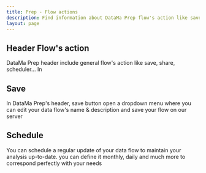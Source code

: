 ```yaml
---
title: Prep - Flow actions
description: Find information about DataMa Prep flow's action like save, share, schedule....
layout: page
---
```


## Header Flow's action

DataMa Prep header include general flow's action like save, share, scheduler... In 

## Save

In DataMa Prep's header, save button open a dropdown menu where you can edit your data flow's name & description and save your flow on our server 


## Schedule

You can schedule a regular update of your data flow to maintain your analysis up-to-date. you can define it monthly, daily and much more to correspond perfectly with your needs


